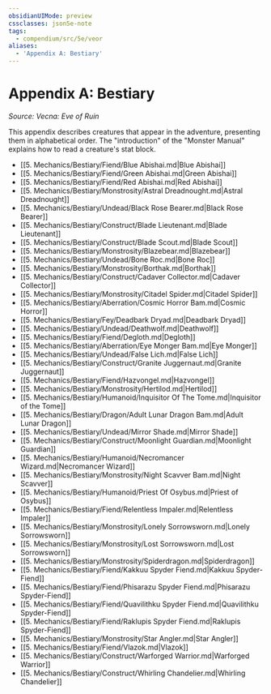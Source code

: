 ```yaml
---
obsidianUIMode: preview
cssclasses: json5e-note
tags:
  - compendium/src/5e/veor
aliases:
  - 'Appendix A: Bestiary'
---
```

# Appendix A: Bestiary
*Source: Vecna: Eve of Ruin* 

This appendix describes creatures that appear in the adventure, presenting them in alphabetical order. The "introduction" of the "Monster Manual" explains how to read a creature's stat block.

- [[5. Mechanics/Bestiary/Fiend/Blue Abishai.md|Blue Abishai]]  
- [[5. Mechanics/Bestiary/Fiend/Green Abishai.md|Green Abishai]]  
- [[5. Mechanics/Bestiary/Fiend/Red Abishai.md|Red Abishai]]  
- [[5. Mechanics/Bestiary/Monstrosity/Astral Dreadnought.md|Astral Dreadnought]]  
- [[5. Mechanics/Bestiary/Undead/Black Rose Bearer.md|Black Rose Bearer]]  
- [[5. Mechanics/Bestiary/Construct/Blade Lieutenant.md|Blade Lieutenant]]  
- [[5. Mechanics/Bestiary/Construct/Blade Scout.md|Blade Scout]]  
- [[5. Mechanics/Bestiary/Monstrosity/Blazebear.md|Blazebear]]  
- [[5. Mechanics/Bestiary/Undead/Bone Roc.md|Bone Roc]]  
- [[5. Mechanics/Bestiary/Monstrosity/Borthak.md|Borthak]]  
- [[5. Mechanics/Bestiary/Construct/Cadaver Collector.md|Cadaver Collector]]  
- [[5. Mechanics/Bestiary/Monstrosity/Citadel Spider.md|Citadel Spider]]  
- [[5. Mechanics/Bestiary/Aberration/Cosmic Horror Bam.md|Cosmic Horror]]  
- [[5. Mechanics/Bestiary/Fey/Deadbark Dryad.md|Deadbark Dryad]]  
- [[5. Mechanics/Bestiary/Undead/Deathwolf.md|Deathwolf]]  
- [[5. Mechanics/Bestiary/Fiend/Degloth.md|Degloth]]  
- [[5. Mechanics/Bestiary/Aberration/Eye Monger Bam.md|Eye Monger]]  
- [[5. Mechanics/Bestiary/Undead/False Lich.md|False Lich]]  
- [[5. Mechanics/Bestiary/Construct/Granite Juggernaut.md|Granite Juggernaut]]  
- [[5. Mechanics/Bestiary/Fiend/Hazvongel.md|Hazvongel]]  
- [[5. Mechanics/Bestiary/Monstrosity/Hertilod.md|Hertilod]]  
- [[5. Mechanics/Bestiary/Humanoid/Inquisitor Of The Tome.md|Inquisitor of the Tome]]  
- [[5. Mechanics/Bestiary/Dragon/Adult Lunar Dragon Bam.md|Adult Lunar Dragon]]  
- [[5. Mechanics/Bestiary/Undead/Mirror Shade.md|Mirror Shade]]  
- [[5. Mechanics/Bestiary/Construct/Moonlight Guardian.md|Moonlight Guardian]]  
- [[5. Mechanics/Bestiary/Humanoid/Necromancer Wizard.md|Necromancer Wizard]]  
- [[5. Mechanics/Bestiary/Monstrosity/Night Scavver Bam.md|Night Scavver]]  
- [[5. Mechanics/Bestiary/Humanoid/Priest Of Osybus.md|Priest of Osybus]]  
- [[5. Mechanics/Bestiary/Fiend/Relentless Impaler.md|Relentless Impaler]]  
- [[5. Mechanics/Bestiary/Monstrosity/Lonely Sorrowsworn.md|Lonely Sorrowsworn]]  
- [[5. Mechanics/Bestiary/Monstrosity/Lost Sorrowsworn.md|Lost Sorrowsworn]]  
- [[5. Mechanics/Bestiary/Monstrosity/Spiderdragon.md|Spiderdragon]]  
- [[5. Mechanics/Bestiary/Fiend/Kakkuu Spyder Fiend.md|Kakkuu Spyder-Fiend]]  
- [[5. Mechanics/Bestiary/Fiend/Phisarazu Spyder Fiend.md|Phisarazu Spyder-Fiend]]  
- [[5. Mechanics/Bestiary/Fiend/Quavilithku Spyder Fiend.md|Quavilithku Spyder-Fiend]]  
- [[5. Mechanics/Bestiary/Fiend/Raklupis Spyder Fiend.md|Raklupis Spyder-Fiend]]  
- [[5. Mechanics/Bestiary/Monstrosity/Star Angler.md|Star Angler]]  
- [[5. Mechanics/Bestiary/Fiend/Vlazok.md|Vlazok]]  
- [[5. Mechanics/Bestiary/Construct/Warforged Warrior.md|Warforged Warrior]]  
- [[5. Mechanics/Bestiary/Construct/Whirling Chandelier.md|Whirling Chandelier]]
